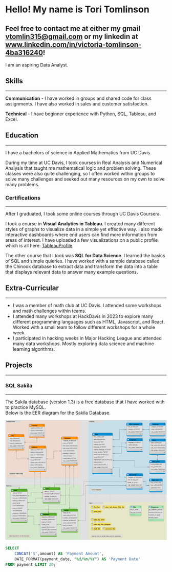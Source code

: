 # Hello! My name is Tori Tomlinson   
Feel free to contact me at either my gmail vtomlin315@gmail.com or my linkedin at www.linkedin.com/in/victoria-tomlinson-4ba316240!   
--- 
I am an aspiring Data Analyst. 

## Skills  
---
**Communication** - I have worked in groups and shared code for class assignments. I have also worked in sales and customer satisfaction. 

**Technical** - I have beginner experience with Python, SQL, Tableau, and Excel.  

## Education   
---
I have a bachelors of science in Applied Mathematics from UC Davis. 

During my time at UC Davis, I took courses in Real Analysis and Numerical Analysis that taught me mathematical logic and problem solving. These classes were also quite challenging, so I often worked within groups to solve many challenges and seeked out many resources on my own to solve many problems.  
### Certifications
---
After I graduated, I took some online courses through UC Davis Coursera.

I took a course in **Visual Analytics in Tableau**. I created many different styles of graphs to visualize data in a simple yet effective way. I also made interactive dashboards where end users can find more information from areas of interest. I have uploaded a few visualizations on a public profile which is all here: [TableauProfile](https://public.tableau.com/app/profile/victoria.tomlinson/vizzes). 

The other course that I took was **SQL for Data Science**.
I learned the basics of SQL and simple quieries. I have worked with a sample database called the Chinook database to extract data and transform the data into a table that displays relevant data to answer many example questions.  

## Extra-Curricular  
---
- I was a member of math club at UC Davis. I attended some workshops and math challenges within teams.   
- I attended many workshops at HackDavis in 2023 to explore many different programming languages such as HTML, Javascript, and React. Worked with a small team to follow different workshops for a whole week.
- I participated in hacking weeks in Major Hacking League and attended many data workshops. Mostly exploring data science and machine learning algorithms.  
## Projects 
---
### SQL Sakila 
---
The Sakila database (version 1.3) is a free database that I have worked with to practice MySQL.  
Below is the EER diagram for the Sakila Database.  

![Sakila_EER_Diagram](SakilaSQL/Sakila_EER_Diagram.png)

```sql
SELECT
    CONCAT('$',amount) AS 'Payment Amount',
    DATE_FORMAT(payment_date, "%d/%m/%Y") AS 'Payment Date'
FROM payment LIMIT 20;
```

